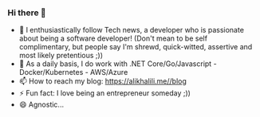 ### Hi there 👋

- 🔭 I enthusiastically follow Tech news, a developer who is passionate about being a software developer! (Don't mean to be self complimentary, but people say I'm shrewd, quick-witted, assertive and most likely pretentious ;))
- 💬 As a daily basis, I do work with .NET Core/Go/Javascript - Docker/Kubernetes - AWS/Azure
- 📫 How to reach my blog: https://alikhalili.me//blog
- ⚡ Fun fact: I love being an entrepreneur someday ;))
- 😄 Agnostic... 

<!--
**Alikhll/Alikhll** is a ✨ _special_ ✨ repository because its `README.md` (this file) appears on your GitHub profile.

Here are some ideas to get you started:

- 🔭 I’m currently working on ...
- 🌱 I’m currently learning ...
- 👯 I’m looking to collaborate on ...
- 🤔 I’m looking for help with ...
- 💬 Ask me about ...
- 📫 How to reach me: ...
- 😄 Pronouns: ...
- ⚡ Fun fact: ...
-->
